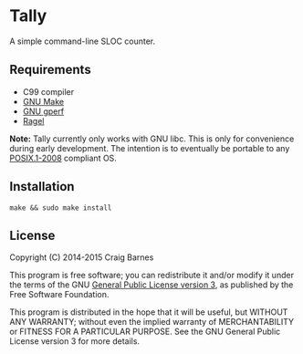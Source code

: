 Tally
=====

A simple command-line SLOC counter.

Requirements
------------

* C99 compiler
* [GNU Make]
* [GNU gperf]
* [Ragel]

**Note:** Tally currently only works with GNU libc. This is only for
convenience during early development. The intention is to eventually be
portable to any [POSIX.1-2008] compliant OS.

Installation
------------

    make && sudo make install

License
-------

Copyright (C) 2014-2015 Craig Barnes

This program is free software; you can redistribute it and/or modify it
under the terms of the GNU [General Public License version 3], as published
by the Free Software Foundation.

This program is distributed in the hope that it will be useful, but
WITHOUT ANY WARRANTY; without even the implied warranty of
MERCHANTABILITY or FITNESS FOR A PARTICULAR PURPOSE. See the GNU General
Public License version 3 for more details.


[General Public License version 3]: http://www.gnu.org/licenses/gpl-3.0.html
[GNU Make]: https://www.gnu.org/software/make/
[GNU gperf]: https://www.gnu.org/software/gperf/
[Ragel]: http://www.colm.net/open-source/ragel/
[POSIX.1-2008]: http://pubs.opengroup.org/onlinepubs/9699919799/
